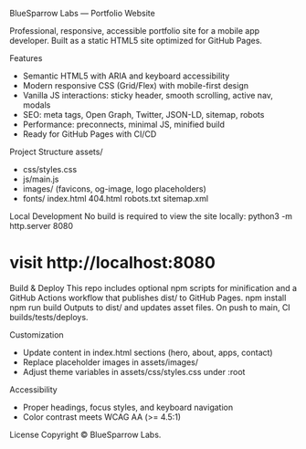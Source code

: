 BlueSparrow Labs — Portfolio Website

Professional, responsive, accessible portfolio site for a mobile app developer. Built as a static HTML5 site optimized for GitHub Pages.

Features
- Semantic HTML5 with ARIA and keyboard accessibility
- Modern responsive CSS (Grid/Flex) with mobile-first design
- Vanilla JS interactions: sticky header, smooth scrolling, active nav, modals
- SEO: meta tags, Open Graph, Twitter, JSON-LD, sitemap, robots
- Performance: preconnects, minimal JS, minified build
- Ready for GitHub Pages with CI/CD

Project Structure
assets/
- css/styles.css
- js/main.js
- images/ (favicons, og-image, logo placeholders)
- fonts/
index.html
404.html
robots.txt
sitemap.xml

Local Development
No build is required to view the site locally:
python3 -m http.server 8080
# visit http://localhost:8080

Build & Deploy
This repo includes optional npm scripts for minification and a GitHub Actions workflow that publishes dist/ to GitHub Pages.
npm install
npm run build
Outputs to dist/ and updates asset files. On push to main, CI builds/tests/deploys.

Customization
- Update content in index.html sections (hero, about, apps, contact)
- Replace placeholder images in assets/images/
- Adjust theme variables in assets/css/styles.css under :root

Accessibility
- Proper headings, focus styles, and keyboard navigation
- Color contrast meets WCAG AA (>= 4.5:1)

License
Copyright © BlueSparrow Labs.

